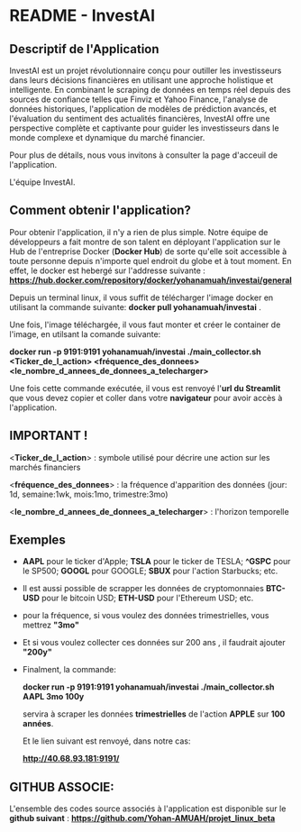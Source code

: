 # README - InvestAI

## Descriptif de l'Application

InvestAI est un projet révolutionnaire conçu pour outiller les investisseurs dans leurs décisions financières en utilisant une approche holistique et intelligente. En combinant le scraping de données en temps réel depuis des sources de confiance telles que Finviz et Yahoo Finance, l'analyse de données historiques, l'application de modèles de prédiction avancés, et l'évaluation du sentiment des actualités financières, InvestAI offre une perspective complète et captivante pour guider les investisseurs dans le monde complexe et dynamique du marché financier.

Pour plus de détails, nous vous invitons à consulter la page d'acceuil de l'application.

L'équipe InvestAI.

## Comment obtenir l'application?

Pour obtenir l'application, il n'y a rien de plus simple.
Notre équipe de développeurs a fait montre de son talent en déployant l'application sur le Hub de l'entreprise Docker (**Docker Hub**) de sorte qu'elle soit accessible à toute personne depuis n'importe quel endroit du globe et à tout moment.
En effet, le docker est hebergé sur l'addresse suivante : **https://hub.docker.com/repository/docker/yohanamuah/investai/general**

Depuis un terminal linux, il vous suffit de télécharger l'image docker en utilisant la commande suivante:
**docker pull yohanamuah/investai** .

Une fois, l'image téléchargée, il vous faut monter et créer le container de l'image, en utilsant la comande suivante:

**docker run -p 9191:9191 yohanamuah/investai ./main_collector.sh <Ticker_de_l_action> <fréquence_des_donnees> <le_nombre_d_annees_de_donnees_a_telecharger>**

Une fois cette commande exécutée, il vous est renvoyé l'**url du Streamlit** que vous devez copier et coller dans votre **navigateur** pour avoir accès à l'application.

## IMPORTANT !
<**Ticker_de_l_action**> : symbole utilisé pour décrire une action sur les marchés financiers

<**fréquence_des_donnees**> : la fréquence d'apparition des données (jour: 1d, semaine:1wk, mois:1mo, trimestre:3mo)

<**le_nombre_d_annees_de_donnees_a_telecharger**> : l'horizon temporelle 

## Exemples

* **AAPL** pour le ticker d'Apple; **TSLA** pour le ticker de TESLA; **^GSPC** pour le SP500; **GOOGL** pour GOOGLE; **SBUX** pour l'action Starbucks; etc.

* Il est aussi possible de scrapper les données de cryptomonnaies **BTC-USD** pour le bitcoin USD; **ETH-USD** pour l'Ethereum USD; etc.

* pour la fréquence, si vous voulez des données trimestrielles, vous mettrez **"3mo"**

* Et si vous voulez collecter ces données sur 200 ans , il faudrait ajouter **"200y"**

* Finalment, la commande:
  
  **docker run -p 9191:9191 yohanamuah/investai ./main_collector.sh AAPL 3mo 100y**
  
  servira à scraper les données  **trimestrielles** de l'action **APPLE** sur **100 années**.

  Et le lien suivant est renvoyé, dans notre cas:

  **http://40.68.93.181:9191/**


## GITHUB ASSOCIE:

L'ensemble des codes source associés à l'application est disponible sur le **github suivant** :
**https://github.com/Yohan-AMUAH/projet_linux_beta**



